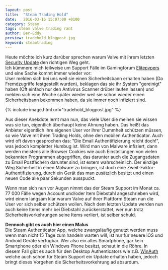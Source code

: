 ```yaml
---
layout: post
title:  "Steam Trading Hold"
date:   2016-03-16 15:07:00 +0100
category: Steam
tags: steam valve trading rant
author: Der-Eddy
preview: tradehold_blogpost.jpg
keyword: steamtrading
---
```

Heute möchte ich kurz darüber sprechen warum Valve mit ihrem letzten [Security Update](http://store.steampowered.com/news/20631/) den richtigen Weg geht.  
Ich kümmere mich teilweise um Support Fälle im Gamingforum [Elitepvpers](https://www.elitepvpers.com) und eine Sache kommt immer wieder vor:  
User melden sich bei uns weil sie einen Sicherheitsbann erhalten haben (Da Fremdzugriffe festgestellt wurden), beklagen das sie ihr System "gereinigt" haben (Oft einfach nur den Antivirus Scanner drüber laufen lassen) und melden sich eine Woche später wieder weil sie schon wieder einen Sicherheitsbann bekommen haben, da sie immer noch infiziert sind.

{% include image.html url="tradehold_blogpost.jpg" %}

Aus dieser Anekdote lernt man nun, das viele User die meinen sie wissen was sie tun, eigentlich überhaupt keine Ahnung haben. Das heißt das Anbieter eigentlich ihre eigenen User vor ihrer Dummheit schützen müssen, so wie Valve mit ihren Trading Holds, ohne den mobilen Authenticator. Auch wird oft davon gesprochen das: "Die Email Authentifizierung reicht doch!", was jedoch kompletter Humbug ist. Wird man von Malware infiziert, dann werden meistens alle Browser Cookies wie auch Einstellungen von vielen bekannten Programmen abgegriffen, das darunter auch die Zugangsdaten zu Email Postfächern darunter sind, ist extem wahrscheinlich. Der einzige Weg Sicherheit in einen Malware zu bringen, ist doch eine Zweit-Faktor-Authentifizierung, durch ein Gerät das man zusätzlich besitzt und einen neuen Code alle paar Sekunden ausspuckt.

Wenn man sich nun vor Augen nimmt das der Steam Support im Monat ca. 77 000 Fälle wegen Account und/oder Item Diebstahl angeschrieben wird, wird einem langsam klar warum Valve auf ihrer Plattform Steam nun die User vor sich selber schützen wollen. Nach dem letzten Update werden nun auch keine Items mehr bei Diebstahl zurückerstattet, wer nun trotz Sicherheitsvorkehrungen seine Items verliert, ist selber schuld.

**Dennoch gibt es auch hier einen Malus**  
Die Steam Authenticator App, welche zwangsläufig genutzt werden muss wenn man nicht 15 Tage zum handeln warten will, ist nur für neuere iOS und Android Geräte verfügbar. Wer also ein altes Smartphone, gar kein Smartphone oder ein Windows Phone besitzt, schaut in die Röhre. In diesem Fall gibt es auch für den Desktop Authenticators wie z.B. [WinAuth](https://winauth.com/) welche auch schon für Steam Support ein Update erhalten haben, jedoch bringt dieses Vorgehen die Sicherheitsvorkehrung ad absurdum.
